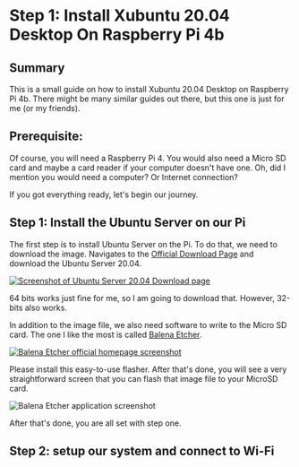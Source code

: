 # Step 1: Install Xubuntu 20.04 Desktop On Raspberry Pi 4b
## Summary
This is a small guide on how to install Xubuntu 20.04 Desktop on Raspberry Pi 4b. There might be many similar guides out there, but this one is just for me (or my friends).

## Prerequisite:

Of course, you will need a Raspberry Pi 4. You would also need a Micro SD card and maybe a card reader if your computer doesn't have one. Oh, did I mention you would need a computer? Or Internet connection?

If you got everything ready, let's begin our journey.

## Step 1: Install the Ubuntu Server on our Pi

The first step is to install Ubuntu Server on the Pi. To do that, we need to download the image. Navigates to the [Official Download Page](https://ubuntu.com/download/raspberry-pi) and download the Ubuntu Server 20.04.

[![Screenshot of Ubuntu Server 20.04 Download page](https://one.luciochen.com/pics/ubuntu-server-download-pi.png)](https://ubuntu.com/download/raspberry-pi)

64 bits works just fine for me, so I am going to download that. However, 32-bits also works.

In addition to the image file, we also need software to write to the Micro SD card. The one I like the most is called [Balena Etcher](https://www.balena.io/etcher/).

[![Balena Etcher official homepage screenshot](https://one.luciochen.com/pics/Balena-etcher-homepage.png)](https://www.balena.io/etcher/)

Please install this easy-to-use flasher. After that's done, you will see a very straightforward screen that you can flash that image file to your MicroSD card.

![Balena Etcher application screenshot](https://one.luciochen.com/pics/Balena-etcher-example.png)

After that's done, you are all set with step one.

 

## Step 2: setup our system and connect to Wi-Fi

 
